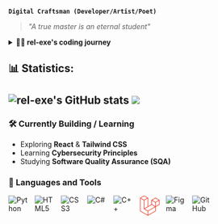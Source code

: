 **`Digital Craftsman (Developer/Artist/Poet)`**
> _"A true master is an eternal student"_

<details>
 <summary><strong>👨‍💻 rel-exe's coding journey</strong></summary>
 <p>I began my coding journey back in 9th grade when I chose ICT as my TLE elective. My fascination with technology—especially computers—and the endless possibilities of programming instantly captured my interest. From that moment, I was captivated.

As I continued this journey through my college years, I pursued a Bachelor of Science in Information Systems and am now in my third year. Along the way, I’ve grown into an aspiring web developer, app and game developer, and cybersecurity enthusiast.

I’m passionate about exploring many areas of technology because I want to create a lot of meaningful things and leave my mark on the world. This GitHub portfolio is a snapshot of my growth, my projects, and my ongoing adventure in tech.
</p>
</details>

## 📊 Statistics:
![rel-exe's GitHub stats](https://github-readme-stats.vercel.app/api?username=rel-exe&show_icons=true&theme=gruvbox)
![](https://github-readme-stats.vercel.app/api/top-langs/?username=rel-exe&theme=prussian&hide_border=false&include_all_commits=true&count_private=false&layout=compact)
---

### 🛠️ Currently Building / Learning
<p>

- Exploring **React** & **Tailwind CSS**<br>
- Learning **Cybersecurity Principles**<br>
- Studying **Software Quality Assurance (SQA)**

</p>

### 🧰 Languages and Tools
<p>
  <img align="left" alt="Python" width="40px" style="padding-right:12px;" src="https://cdn.jsdelivr.net/gh/devicons/devicon/icons/python/python-plain.svg" />
  <img align="left" alt="HTML5" width="40px" style="padding-right:12px;" src="https://cdn.jsdelivr.net/gh/devicons/devicon/icons/html5/html5-plain.svg" />
  <img align="left" alt="CSS3" width="40px" style="padding-right:12px;" src="https://cdn.jsdelivr.net/gh/devicons/devicon/icons/css3/css3-original.svg" />
  <img align="left" alt="C#" width="40px" style="padding-right:12px;" src="https://cdn.jsdelivr.net/gh/devicons/devicon/icons/csharp/csharp-original.svg" />
  <img align="left" alt="C++" width="40px" style="padding-right:12px;" src="https://cdn.jsdelivr.net/gh/devicons/devicon/icons/cplusplus/cplusplus-original.svg" />
  <img align="left" alt="Laravel" width="40px" style="padding-right:12px;" src="https://raw.githubusercontent.com/devicons/devicon/master/icons/laravel/laravel-original.svg" />
  <img align="left" alt="Figma" width="40px" style="padding-right:12px;" src="https://cdn.jsdelivr.net/gh/devicons/devicon/icons/figma/figma-original.svg" />
  <img align="left" alt="GitHub" width="40px" style="padding-right:12px;" src="https://raw.githubusercontent.com/simple-icons/simple-icons/develop/icons/github.svg" />
</p>
<br clear="left"/>


